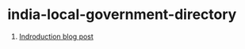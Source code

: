 # india-local-government-directory

1. [Indroduction blog post](https://thejeshgn.com/2021/03/20/mapping-local-government-directory-to-wikidata/)
